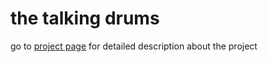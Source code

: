 # the talking drums

go to [project page](https://yasushisakai.github.io/talkingdrums/) for detailed description
about the project

